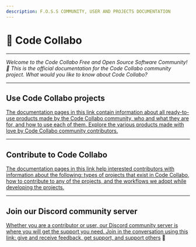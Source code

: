 ```yaml
---
description: F.O.S.S COMMUNITY, USER AND PROJECTS DOCUMENTATION
---
```


# 👋 Code Collabo

***

_Welcome to the Code Collabo Free and Open Source Software Community! 🙌 This is the official documentation for the Code Collabo community project. What would you like to know about Code Collabo?_

***

## Use Code Collabo projects

[The documentation pages in this link contain information about all ready-to-use products made by the Code Collabo community, who and what they are for, and how to use each of them. Explore the various products made with love by Code Collabo community contributors.](https://code-collabo.gitbook.io/users/)

***

## Contribute to Code Collabo

[The documentation pages in this link help interested contributors with information about the following: types of projects that exist in Code Collabo, how to contribute to any of the projects, and the workflows we adopt while developing the projects.](https://code-collabo.gitbook.io/collabo-contributor/)

***

## Join our Discord community server

[Whether you are a contributor or user, our Discord community server is where you will get the support you need. Join in the conversation using this link: give and receive feedback, get support, and support others](https://discord.gg/p3YSnWfn) 🤝
